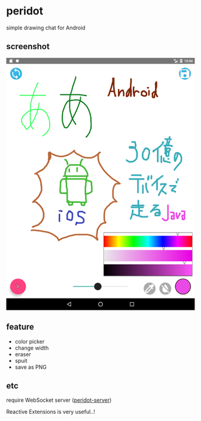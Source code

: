 # peridot

simple drawing chat for Android

## screenshot

![](doc/img/ss.png)

## feature

- color picker
- change width
- eraser
- spuit
- save as PNG

## etc

require WebSocket server ([peridot-server](https://github.com/iqeiq/peridot-server))

Reactive Extensions is very useful..!


